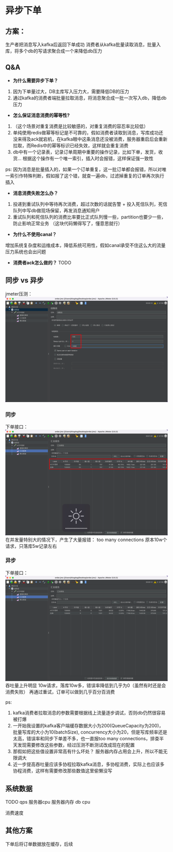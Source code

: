 # 异步下单

## 方案：

生产者把消息写入kafka后返回下单成功
消费者从kafka批量读取消息，批量入库，将多个db的写请求聚合成一个来降低db压力

## Q&A

- **为什么需要异步下单？**

1. 因为下单量过大，DB主库写入压力大，需要降低DB的压力
2. 通过kafka的消费者端批量拉取消息，将消息聚合成一批一次写入db，降低db压力

-  **怎么保证消息消费的幂等性?**

1. （这个场景对重复消费是比较敏感的，对重复消费的容忍率比较低）
2. 单纯使用redis做幂等标记是不可靠的，假如消费者读取到消息，写库成功还没来得及ack就宕机，在kafka眼中这条消息还没被消费，服务器重启后会重新拉取，而Redis中的幂等标识已经失效，这样就会重复消费
3. db中有一个记录表，记录订单周期中重要的操作记录，比如下单，发货，收货... 根据这个操作有一个唯一索引，插入时会报错，这样保证强一致性

ps: 因为消息是批量插入的，如果一个订单重复，这一批订单都会报错，所以对唯一索引作特殊判断，假如报了这个错，就查一遍db，过滤掉重复的订单再次执行插入

- **消息消费失败怎么办？**

1. 投递到重试队列中等待再次消费，超过次数的话就告警 + 投入死信队列，死信队列中写db做现场保留，再发消息通知用户
2. 重试队列和死信队列的消费比率要比正式队列慢一些，partition也要少一些，防止影响正常业务 （这块代码懒得写了，懂意思就行）

- **为什么不使用canal？**

增加系统复杂度和运维成本，降低系统可用性，假如canal承受不住这么大的流量压力系统也会出问题

- **消费者ack怎么做的？**
  TODO

## 同步 vs 异步

jmeter压测：
![1740231394599](image/README/1740231394599.png)

### 同步

下单接口：
![1740231511497](image/README/1740231511497.png)
在并发量特别大的情况下，产生了大量报错： too many connections
原本10w个请求，只落库5w记录左右

### 异步

下单接口：
![1740231813095](image/README/1740231813095.png)
吞吐量上升明显
10w请求，落库10w多，错误率降低到几乎为0（虽然有时还是会消费失败）
再通过重试，订单可以做到几乎百分百消费

ps:

1. kafka消费者拉取消息的参数需要根据线上流量逐步调试，否则db仍然很容易被打爆
2. 一开始我设置的kafka客户端缓存数据大小为200(QueueCapacity为200)，批量写库的大小为10(batchSize), concurrency大小为20，但是写库频率还是太高，错误率和同步下单差不多，也一直报too many connections，排查半天发现需要修改这些参数，经过压测不断测试改成现在的配置
3. 那假如把这些值设置非常高有什么坏处？ 服务器内存占用会上升，所以不能无限调大
4. 近一步提高吞吐量应该多协程拉取kafka消息，多协程消费，实际上也应该多协程消费，这样有需要修改那些数值这里偷懒没写

## 系统数据

TODO
qps
服务器cpu
服务器内存
db cpu

消费速度

## 其他方案

下单后将订单数据放在缓存，后续
